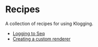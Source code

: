 # Recipes

A collection of recipes for using Klogging.

- [Logging to Seq](logging_to_seq.md)
- [Creating a custom renderer](custom_renderer.md)

